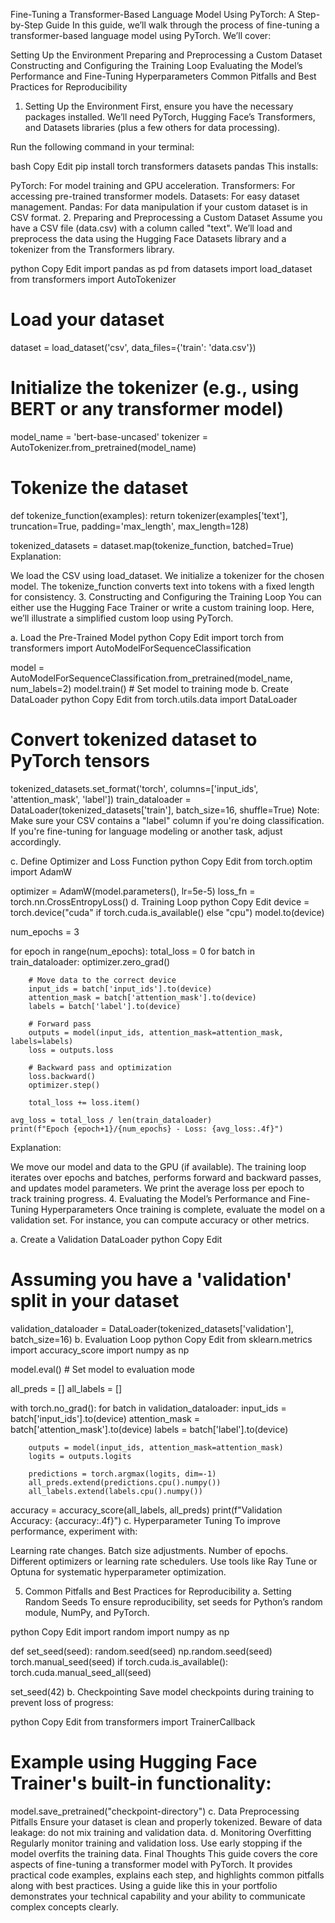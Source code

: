 
Fine-Tuning a Transformer-Based Language Model Using PyTorch: A Step-by-Step Guide
In this guide, we’ll walk through the process of fine-tuning a transformer-based language model using PyTorch. We’ll cover:

Setting Up the Environment
Preparing and Preprocessing a Custom Dataset
Constructing and Configuring the Training Loop
Evaluating the Model’s Performance and Fine-Tuning Hyperparameters
Common Pitfalls and Best Practices for Reproducibility
1. Setting Up the Environment
First, ensure you have the necessary packages installed. We’ll need PyTorch, Hugging Face’s Transformers, and Datasets libraries (plus a few others for data processing).

Run the following command in your terminal:

bash
Copy
Edit
pip install torch transformers datasets pandas
This installs:

PyTorch: For model training and GPU acceleration.
Transformers: For accessing pre-trained transformer models.
Datasets: For easy dataset management.
Pandas: For data manipulation if your custom dataset is in CSV format.
2. Preparing and Preprocessing a Custom Dataset
Assume you have a CSV file (data.csv) with a column called "text". We’ll load and preprocess the data using the Hugging Face Datasets library and a tokenizer from the Transformers library.

python
Copy
Edit
import pandas as pd
from datasets import load_dataset
from transformers import AutoTokenizer

# Load your dataset
dataset = load_dataset('csv', data_files={'train': 'data.csv'})

# Initialize the tokenizer (e.g., using BERT or any transformer model)
model_name = 'bert-base-uncased'
tokenizer = AutoTokenizer.from_pretrained(model_name)

# Tokenize the dataset
def tokenize_function(examples):
    return tokenizer(examples['text'], truncation=True, padding='max_length', max_length=128)

tokenized_datasets = dataset.map(tokenize_function, batched=True)
Explanation:

We load the CSV using load_dataset.
We initialize a tokenizer for the chosen model.
The tokenize_function converts text into tokens with a fixed length for consistency.
3. Constructing and Configuring the Training Loop
You can either use the Hugging Face Trainer or write a custom training loop. Here, we’ll illustrate a simplified custom loop using PyTorch.

a. Load the Pre-Trained Model
python
Copy
Edit
import torch
from transformers import AutoModelForSequenceClassification

model = AutoModelForSequenceClassification.from_pretrained(model_name, num_labels=2)
model.train()  # Set model to training mode
b. Create DataLoader
python
Copy
Edit
from torch.utils.data import DataLoader

# Convert tokenized dataset to PyTorch tensors
tokenized_datasets.set_format('torch', columns=['input_ids', 'attention_mask', 'label'])
train_dataloader = DataLoader(tokenized_datasets['train'], batch_size=16, shuffle=True)
Note: Make sure your CSV contains a "label" column if you're doing classification. If you're fine-tuning for language modeling or another task, adjust accordingly.

c. Define Optimizer and Loss Function
python
Copy
Edit
from torch.optim import AdamW

optimizer = AdamW(model.parameters(), lr=5e-5)
loss_fn = torch.nn.CrossEntropyLoss()
d. Training Loop
python
Copy
Edit
device = torch.device("cuda" if torch.cuda.is_available() else "cpu")
model.to(device)

num_epochs = 3

for epoch in range(num_epochs):
    total_loss = 0
    for batch in train_dataloader:
        optimizer.zero_grad()
        
        # Move data to the correct device
        input_ids = batch['input_ids'].to(device)
        attention_mask = batch['attention_mask'].to(device)
        labels = batch['label'].to(device)
        
        # Forward pass
        outputs = model(input_ids, attention_mask=attention_mask, labels=labels)
        loss = outputs.loss
        
        # Backward pass and optimization
        loss.backward()
        optimizer.step()
        
        total_loss += loss.item()
    
    avg_loss = total_loss / len(train_dataloader)
    print(f"Epoch {epoch+1}/{num_epochs} - Loss: {avg_loss:.4f}")
Explanation:

We move our model and data to the GPU (if available).
The training loop iterates over epochs and batches, performs forward and backward passes, and updates model parameters.
We print the average loss per epoch to track training progress.
4. Evaluating the Model’s Performance and Fine-Tuning Hyperparameters
Once training is complete, evaluate the model on a validation set. For instance, you can compute accuracy or other metrics.

a. Create a Validation DataLoader
python
Copy
Edit
# Assuming you have a 'validation' split in your dataset
validation_dataloader = DataLoader(tokenized_datasets['validation'], batch_size=16)
b. Evaluation Loop
python
Copy
Edit
from sklearn.metrics import accuracy_score
import numpy as np

model.eval()  # Set model to evaluation mode

all_preds = []
all_labels = []

with torch.no_grad():
    for batch in validation_dataloader:
        input_ids = batch['input_ids'].to(device)
        attention_mask = batch['attention_mask'].to(device)
        labels = batch['label'].to(device)
        
        outputs = model(input_ids, attention_mask=attention_mask)
        logits = outputs.logits
        
        predictions = torch.argmax(logits, dim=-1)
        all_preds.extend(predictions.cpu().numpy())
        all_labels.extend(labels.cpu().numpy())

accuracy = accuracy_score(all_labels, all_preds)
print(f"Validation Accuracy: {accuracy:.4f}")
c. Hyperparameter Tuning
To improve performance, experiment with:

Learning rate changes.
Batch size adjustments.
Number of epochs.
Different optimizers or learning rate schedulers.
Use tools like Ray Tune or Optuna for systematic hyperparameter optimization.

5. Common Pitfalls and Best Practices for Reproducibility
a. Setting Random Seeds
To ensure reproducibility, set seeds for Python’s random module, NumPy, and PyTorch.

python
Copy
Edit
import random
import numpy as np

def set_seed(seed):
    random.seed(seed)
    np.random.seed(seed)
    torch.manual_seed(seed)
    if torch.cuda.is_available():
        torch.cuda.manual_seed_all(seed)

set_seed(42)
b. Checkpointing
Save model checkpoints during training to prevent loss of progress:

python
Copy
Edit
from transformers import TrainerCallback

# Example using Hugging Face Trainer's built-in functionality:
model.save_pretrained("checkpoint-directory")
c. Data Preprocessing Pitfalls
Ensure your dataset is clean and properly tokenized.
Beware of data leakage: do not mix training and validation data.
d. Monitoring Overfitting
Regularly monitor training and validation loss.
Use early stopping if the model overfits the training data.
Final Thoughts
This guide covers the core aspects of fine-tuning a transformer model with PyTorch. It provides practical code examples, explains each step, and highlights common pitfalls along with best practices. Using a guide like this in your portfolio demonstrates your technical capability and your ability to communicate complex concepts clearly.

